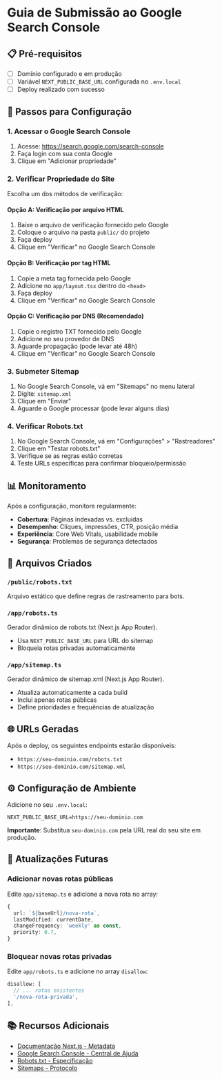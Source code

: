 # Guia de Submissão ao Google Search Console

## 📋 Pré-requisitos

- [ ] Domínio configurado e em produção
- [ ] Variável `NEXT_PUBLIC_BASE_URL` configurada no `.env.local`
- [ ] Deploy realizado com sucesso

## 🚀 Passos para Configuração

### 1. Acessar o Google Search Console

1. Acesse: https://search.google.com/search-console
2. Faça login com sua conta Google
3. Clique em "Adicionar propriedade"

### 2. Verificar Propriedade do Site

Escolha um dos métodos de verificação:

#### Opção A: Verificação por arquivo HTML
1. Baixe o arquivo de verificação fornecido pelo Google
2. Coloque o arquivo na pasta `public/` do projeto
3. Faça deploy
4. Clique em "Verificar" no Google Search Console

#### Opção B: Verificação por tag HTML
1. Copie a meta tag fornecida pelo Google
2. Adicione no `app/layout.tsx` dentro do `<head>`
3. Faça deploy
4. Clique em "Verificar" no Google Search Console

#### Opção C: Verificação por DNS (Recomendado)
1. Copie o registro TXT fornecido pelo Google
2. Adicione no seu provedor de DNS
3. Aguarde propagação (pode levar até 48h)
4. Clique em "Verificar" no Google Search Console

### 3. Submeter Sitemap

1. No Google Search Console, vá em "Sitemaps" no menu lateral
2. Digite: `sitemap.xml`
3. Clique em "Enviar"
4. Aguarde o Google processar (pode levar alguns dias)

### 4. Verificar Robots.txt

1. No Google Search Console, vá em "Configurações" > "Rastreadores"
2. Clique em "Testar robots.txt"
3. Verifique se as regras estão corretas
4. Teste URLs específicas para confirmar bloqueio/permissão

## 📊 Monitoramento

Após a configuração, monitore regularmente:

- **Cobertura**: Páginas indexadas vs. excluídas
- **Desempenho**: Cliques, impressões, CTR, posição média
- **Experiência**: Core Web Vitals, usabilidade mobile
- **Segurança**: Problemas de segurança detectados

## 🔧 Arquivos Criados

### `/public/robots.txt`
Arquivo estático que define regras de rastreamento para bots.

### `/app/robots.ts`
Gerador dinâmico de robots.txt (Next.js App Router).
- Usa `NEXT_PUBLIC_BASE_URL` para URL do sitemap
- Bloqueia rotas privadas automaticamente

### `/app/sitemap.ts`
Gerador dinâmico de sitemap.xml (Next.js App Router).
- Atualiza automaticamente a cada build
- Inclui apenas rotas públicas
- Define prioridades e frequências de atualização

## 🌐 URLs Geradas

Após o deploy, os seguintes endpoints estarão disponíveis:

- `https://seu-dominio.com/robots.txt`
- `https://seu-dominio.com/sitemap.xml`

## ⚙️ Configuração de Ambiente

Adicione no seu `.env.local`:

```env
NEXT_PUBLIC_BASE_URL=https://seu-dominio.com
```

**Importante**: Substitua `seu-dominio.com` pela URL real do seu site em produção.

## 🔄 Atualizações Futuras

### Adicionar novas rotas públicas

Edite `app/sitemap.ts` e adicione a nova rota no array:

```typescript
{
  url: `${baseUrl}/nova-rota`,
  lastModified: currentDate,
  changeFrequency: 'weekly' as const,
  priority: 0.7,
}
```

### Bloquear novas rotas privadas

Edite `app/robots.ts` e adicione no array `disallow`:

```typescript
disallow: [
  // ... rotas existentes
  '/nova-rota-privada',
],
```

## 📚 Recursos Adicionais

- [Documentação Next.js - Metadata](https://nextjs.org/docs/app/api-reference/file-conventions/metadata)
- [Google Search Console - Central de Ajuda](https://support.google.com/webmasters)
- [Robots.txt - Especificação](https://developers.google.com/search/docs/crawling-indexing/robots/intro)
- [Sitemaps - Protocolo](https://www.sitemaps.org/protocol.html)
